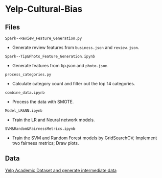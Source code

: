 # Yelp-Cultural-Bias

## Files

`Spark--Review_Feature_Generation.py`

- Generate review features from `business.json` and `review.json`.

`Spark--Tip&Photo_Feature_Generation.ipynb`

- Generate features from tip.json and `photo.json`.

`process_categories.py`

- Calculate category count and filter out the top 14 categories.

`combine_data.ipynb`

- Process the data with SMOTE.

`Model_LR&NN.ipynb`

- Train the LR and Neural network models.

`SVM&Random&FairnessMetrics.ipynb`

- Train the SVM and Random Forest models by GridSearchCV; Implement two fairness metrics; Draw plots.

## Data

[Yelp Academic Dataset and generate intermediate data](https://drive.google.com/drive/folders/1AaYRMkm2L3fIkqRgBVkVeQf1BTo4hXJn?usp=sharing)

